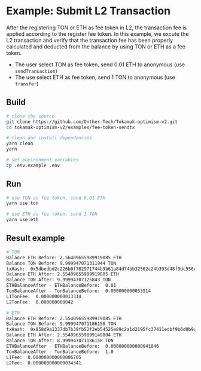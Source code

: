 # Example: Submit L2 Transaction

After the registering TON or ETH as fee token in L2, the transaction fee is applied according to the register fee token. In this example, we excute the L2 transaction and verify that the transaction fee has been properly calculated and deducted from the balance by using TON or ETH as a fee token.

* The user select TON as fee token, send 0.01 ETH to anonymous (use `sendTransaction`)
* The use select ETH as fee token, send 1 TON to anonymous (use `transfer`)

## Build

```bash
# clone the source
git clone https://github.com/Onther-Tech/Tokamak-optimism-v2.git
cd tokamak-optimism-v2/examples/fee-token-sendtx

# clean and install dependencies
yarn clean
yarn

# set environment variables
cp .env.example .env
```

## Run
```bash
# use TON as fee token, send 0.01 ETH
yarn use:ton

# use ETH as fee token, send 1 TON
yarn use:eth
```

## Result example
```bash
# TON
Balance ETH Before: 2.56409655989919085 ETH
Balance TON Before: 9.999947071311944 TON
txHash:  0x5dbedbd2c226b0f782971744b9b61a84d74bb32562c24b393d48f9dc556ee1eb
Balance ETH After: 2.55409655989919085 ETH
Balance TON After: 9.99994707125843 TON
ETHBalanceAfter - ETHBalanceBefore:  0.01
TonBalanceAfter - TonBalanceBefore:  0.000000000053514
L1TonFee:  0.000000000013314
L2TonFee:  0.000000000042

# ETH
Balance ETH Before: 2.55409655989919085 ETH
Balance TON Before: 9.999947071186158 TON
txHash:  0x858d9a1337db7b39fb52f3eb54525e89c2a1d2195fc37411edbf9b6d0b9a8844
Balance ETH After: 2.554096559899149804 ETH
Balance TON After: 8.999947071186158 TON
ETHBalanceAfter - ETHBalanceBefore:  0.000000000000041046
TonBalanceAfter - TonBalanceBefore:  1.0
L1Fee:  0.000000000000006705
L2Fee:  0.000000000000034341
```
